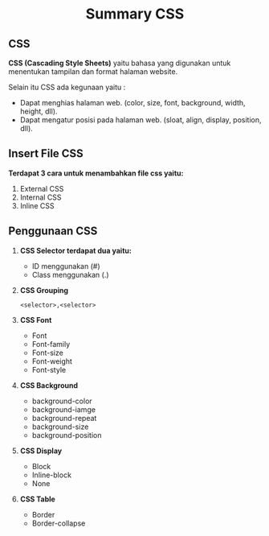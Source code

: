 <center>

# Summary CSS

</center>

## CSS

**CSS (Cascading Style Sheets)** yaitu bahasa yang digunakan untuk menentukan tampilan dan format halaman website.

Selain itu CSS ada kegunaan yaitu :

* Dapat menghias halaman web. (color, size, font, background, width, height, dll).
* Dapat mengatur posisi pada halaman web. (sloat, align, display, position, dll).

## Insert File CSS

**Terdapat 3 cara untuk menambahkan file css yaitu:**

1. External CSS
2. Internal CSS
3. Inline CSS

## Penggunaan CSS 

1. **CSS Selector terdapat dua yaitu:**

    * ID menggunakan (#)
    * Class menggunakan (.)

2. **CSS Grouping**

    `<selector>,<selector>`

3.  **CSS Font**

    * Font
    * Font-family
    * Font-size
    * Font-weight
    * Font-style

4.  **CSS Background**

    * background-color
    * background-iamge
    * background-repeat
    * background-size
    * background-position

5. **CSS Display**

    * Block
    * Inline-block
    * None

6. **CSS Table**

    * Border
    * Border-collapse